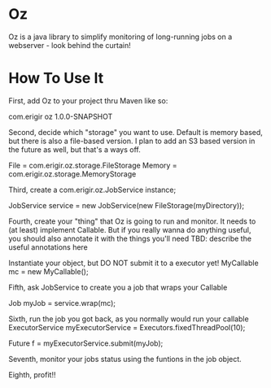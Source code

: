 Oz
==

Oz is a java library to simplify monitoring of long-running jobs on a webserver - look behind the curtain!

How To Use It
=============

First, add Oz to your project thru Maven like so:

<dependency>
    <groupId>com.erigir</groupId>
    <artifactId>oz</artifactId>
    <version>1.0.0-SNAPSHOT</version>
</dependency>

Second, decide which "storage" you want to use.  Default is memory based, but there is also a file-based version.  I
plan to add an S3 based version in the future as well, but that's a ways off.

File = com.erigir.oz.storage.FileStorage
Memory = com.erigir.oz.storage.MemoryStorage

Third, create a com.erigir.oz.JobService instance;

JobService service = new JobService(new FileStorage(myDirectory));

Fourth, create your "thing" that Oz is going to run and monitor.  It needs to (at least) implement Callable.  But if you
really wanna do anything useful, you should also annotate it with the things you'll need
TBD: describe the useful annotations here

Instantiate your object, but DO NOT submit it to a executor yet!
MyCallable mc = new MyCallable();

Fifth, ask JobService to create you a job that wraps your Callable

Job myJob = service.wrap(mc);

Sixth, run the job you got back, as you normally would run your callable
ExecutorService myExecutorService = Executors.fixedThreadPool(10);

Future<Blah> f = myExecutorService.submit(myJob);

Seventh, monitor your jobs status using the funtions in the job object.

Eighth, profit!!



